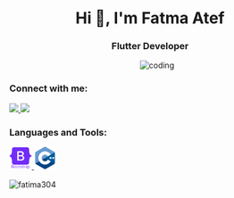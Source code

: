 <h1 align="center">Hi 👋, I'm Fatma Atef</h1>
<h3 align="center">Flutter Developer</h3>

<img align="right" alt="coding" width="270" src="https://miro.medium.com/v2/resize:fit:1400/1*qdAW1TjCN57h1lbuuzvchg.gif">

<br>

<h3 align="left">Connect with me:</h3>
<p align="left">
  <a href="mailto:fatmaatef015@gmail.com">
    <img src="https://img.shields.io/badge/Email-D14836?style=for-the-badge&logo=gmail&logoColor=white"/>
  </a>
  <a href="http://www.linkedin.com/in/mariamsamir7" target="_blank">
    <img src="https://img.shields.io/badge/LinkedIn-0077B5?style=for-the-badge&logo=linkedin&logoColor=white"/>
  </a>
</p>

<h3 align="left">Languages and Tools:</h3>
<p align="left"> 
  <!-- Icons for different tools and languages go here -->
  <a href="https://getbootstrap.com" target="_blank" rel="noreferrer">
    <img src="https://raw.githubusercontent.com/devicons/devicon/master/icons/bootstrap/bootstrap-plain-wordmark.svg" alt="bootstrap" width="40" height="40"/>
  </a> 
  <a href="https://www.w3schools.com/cpp/" target="_blank" rel="noreferrer">
    <img src="https://raw.githubusercontent.com/devicons/devicon/master/icons/cplusplus/cplusplus-original.svg" alt="cplusplus" width="40" height="40"/>
  </a>
  <!-- Add more icons similarly -->
</p>

<p>
  <img align="center" src="https://github-readme-stats.vercel.app/api/top-langs?username=fatima304&show_icons=true&locale=en&layout=compact" alt="fatima304" />
</p>